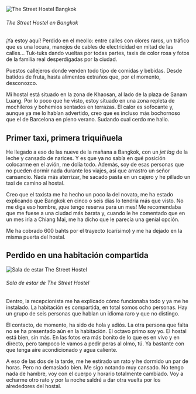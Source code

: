 
![The Street Hostel Bangkok](https://lh3.googleusercontent.com/-3cWUmDz1M2UEeILvH3UtqFId6ulymgOF3ADYyBtF_9Vf7tzy0ADahurhfymxXBomgCxJRr9dr6ENOSCGEzCdaEjP7KBaRS5d4L4Q4IO9XdVFIXnWvuNIylGru2KvfK92Jg-vaRdzzzGIWXYLaQKC42V2Djg_YcIcLJz8fEzjsbuaxYNR0dgHArpZ0sZmzQ4HI97Ss3JSK08yYgmnxeUE3nncewQv18-pe2UhERunxrezw-q6FaMf_MZkVEY582Ph3qcVExJrVitpU7PbsW1kMYr4i07AWOZtvJdNiw3aJAvN7LOBPe5DRUR_YoEMHpomFEAOZ2u2oUJwnQ_9EhTuJicwjtJ7Jil8kbo10O24BAOycZsM_TtQLuKMq2simUYQAj6yow5WwKY4C6XH5h1bJMLwfgwhlvMEUFoqW528V_u0gPTINOPD-Vqv2-gbuKS_mLXWbgmj9D3GOgwMdSsgaE-w0oCAD3dJ7uJAaaLqGlfzudQclRiLdue_U7KQJ81q_l5dopFa3q0bYU_xwSnfcz6MMG34YQYvCCf73a5vAA-xnKT5yfvjNRmy-WYVhMNmlbMhn7A3GF9O-t5BOp0HZDqd6eN2eumegTzcyiUPT7UrG8RaYeTZzxERKqH3mhaHVEfbz07wRAfgHi_7WJlr39V_9y_bPtlOWzt=w768-no)
###### The Street Hostel en Bangkok

¡Ya estoy aquí! Perdido en el meollo: entre calles con olores raros, un tráfico que es una locura, manojos de cables de electricidad en mitad de las calles... Tuk-tuks dando vueltas por todas partes, taxis de color rosa y fotos de la familia real desperdigadas por la ciudad. 

Puestos callejeros donde venden todo tipo de comidas y bebidas. Desde batidos de fruta, hasta alimentos extraños que, por el momento, desconozco.

Mi hostal está situado en la zona de Khaosan, al lado de la plaza de Sanam Luang. Por lo poco que he visto, estoy situado en una zona repleta de mochileros y bohemios sentados en terrazas. El calor es sofocante y, aunque ya me lo habían advertido, creo que es incluso más bochornoso que el de Barcelona en pleno verano. Sudando cual cerdo me hallo.

## Primer taxi, primera triquiñuela

He llegado a eso de las nueve de la mañana a Bangkok, con un *jet lag* de la leche y cansado de narices. Y es que ya no sabía en qué posición colocarme en el avión, me dolía todo. Además, soy de esas personas que no pueden dormir nada durante los viajes, así que arrastro un señor cansancio. Nada más aterrizar, he sacado pasta en un cajero y he pillado un taxi de camino al hostal.

Creo que el taxista me ha hecho un poco la del novato, me ha estado explicando que Bangkok en cinco o seis días lo tendría más que visto. No me diga eso hombre, ¡que tengo reserva para un mes! Me recomendaba que me fuese a una ciudad más barata y, cuando le he comentado que en un mes iría a Chiang Mai, me ha dicho que le parecía una genial opción.  

Me ha cobrado 600 bahts por el trayecto (carísimo) y me ha dejado en la misma puerta del hostal.

## Perdido en una habitación compartida

![Sala de estar The Street Hostel](https://lh3.googleusercontent.com/VtfSOXOvaT9qfTiEvUhvxpHp0MdQp7WbnrFWj9UaaJPLOomby-QOJ00SABEMGXNCNe93xXtBpAHVRlt7F7hzG2BKvLDs-DsK9FsnkJWoo_uc2vK6TUuJBZtHULweKDaG6eI7fYdxa_ywY1uRCvP0Invk85aAj0Lz9htq2OPj-d1FCrpCScw_COqTjeWM04KQvl66avZxVAhc3faxjmRom0KJJPg3DDGkJ5yxwkfTNcBrUrdqrlD0ZcHt0y1yQYhNTe7t-QD7J-tvneiBLi2sa31zwtZa8Mv2FSS8cc6p7Ut3Jbbx0qKQn8WxqZb-LSe62YY8MTumKoxH4NiOvo7PsTCKPQXi-rt_RXshUfZHaIU1zTa8nngCK1-3ssxzv3EA2LMqFkLPpmiOTAsNA6GYGzneCYslUQYIrzxl3upMcoDz5uzjXdWFI7Lyju2z5zOzJCvCzHpPX_lSPfnX2KR_wCPbP0cCDAlL7pUfRlNMiAMOOr25n70exPjw57OHcaPneCBW_9khiXnikhg6Gn0mIKg7jywZNkJYPQ7ZXDX-2YznXmdtbOj-H6bUuieLPLM-MelBBFM1fSRUPmMcKT6vphBWuKanq3lcDQYuaW_W10GA5csJscOvB3Zr-AupBaGQy6C0oT4H2Fth_BpufjS7muIMW7gAgEJEApO6=w768-no)
###### Sala de estar de The Street Hostel

Dentro, la recepcionista me ha explicado cómo funcionaba todo y ya me he instalado. La habitación es compartida, en total somos ocho personas. Hay un grupo de seis personas que hablan un idioma raro y que no distingo.

El contacto, de momento, ha sido de hola y adiós. La otra persona que falta no se ha presentado aún en la habitación. El octavo primo soy yo. El hostal está bien, sin más. En las fotos era más bonito de lo que es en vivo y en directo, pero tampoco le vamos a pedir peras al olmo, tú. Ya bastante con que tenga aire acondicionado y agua caliente.

A eso de las dos de la tarde, me he estirado un rato y he dormido un par de horas. Pero no demasiado bien. Me sigo notando muy cansado. No tengo nada de hambre, voy con el cuerpo y horario totalmente cambiado. Voy a echarme otro rato y por la noche saldré a dar otra vuelta por los alrededores del hostal.